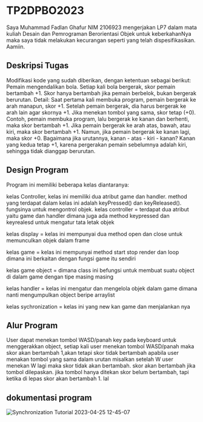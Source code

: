 # TP2DPBO2023
Saya Muhammad Fadlan Ghafur NIM 2106923 mengerjakan LP7 dalam mata kuliah Desain dan Pemrograman Berorientasi Objek untuk keberkahanNya maka saya tidak melakukan kecurangan seperti yang telah dispesifikasikan. Aamiin.

## Deskripsi Tugas

Modifikasi kode yang sudah diberikan, dengan ketentuan sebagai berikut:
Pemain mengendalikan bola. Setiap kali bola bergerak, skor pemain bertambah +1.
Skor hanya bertambah jika pemain berbelok, bukan bergerak berurutan. Detail:
Saat pertama kali membuka program, pemain bergerak ke arah manapun, skor +1.
Setelah pemain bergerak, dia harus bergerak ke arah lain agar skornya +1. Jika menekan tombol yang sama, skor tetap (+0).
Contoh, pemain membuka program, lalu bergerak ke kanan dan berhenti, maka skor bertambah +1. Jika pemain bergerak ke arah atas, bawah, atau kiri, maka skor bertambah +1. Namun, jika pemain bergerak ke kanan lagi, maka skor +0.
Bagaimana jika urutannya, kanan - atas - kiri - kanan? Kanan yang kedua tetap +1, karena pergerakan pemain sebelumnya adalah kiri, sehingga tidak dianggap berurutan.

## Design Program
Program ini memiliki beberapa kelas diantaranya:

kelas Controller, kelas ini memiliki dua atribut game dan handler. method yang terdapat dalam kelas ini adalah keyPressed() dan keyReleased(). fungsinya untuk mengontrol objek.
kelas controller = terdapat dua atribut yaitu game dan handler dimana juga ada method keypressed dan keyrealesd untuk mengatur tata letak objek

kelas display = kelas ini mempunyai dua method open dan close untuk memunculkan objek dalam frame

kelas game = kelas ini mempunyai method start stop render dan loop dimana ini berkaitan dengan fungsi game itu sendiri

kelas game object = dimana class ini befungsi untuk membuat suatu object di dalam game dengan tipe masing masing

kelas handler = kelas ini mengatur dan mengelola objek dalam game dimana nanti mengumpulkan object beripe arraylist

kelas sychronization = kelas ini yang new kan game dan menjalankan nya


## Alur Program
User dapat menekan tombol WASD/panah key pada keyboard untuk menggerakkan object, setiap kali user menekan tombol WASD/panah maka skor akan bertambah 1,akan tetapi skor tidak bertambah apabila user menakan tombol yang sama dalam urutan misalkan setelah W user menekan W lagi maka skor tidak akan bertambah. skor akan bertambah jika tombol dilepaskan. jika tombol hanya ditekan skor belum bertambah, tapi ketika di lepas skor akan bertambah 1. lal

## dokumentasi program
![Synchronization Tutorial 2023-04-25 12-45-07](https://user-images.githubusercontent.com/100921271/234185406-cc7b1a10-3dfd-4932-8b70-531d5874385f.gif)


